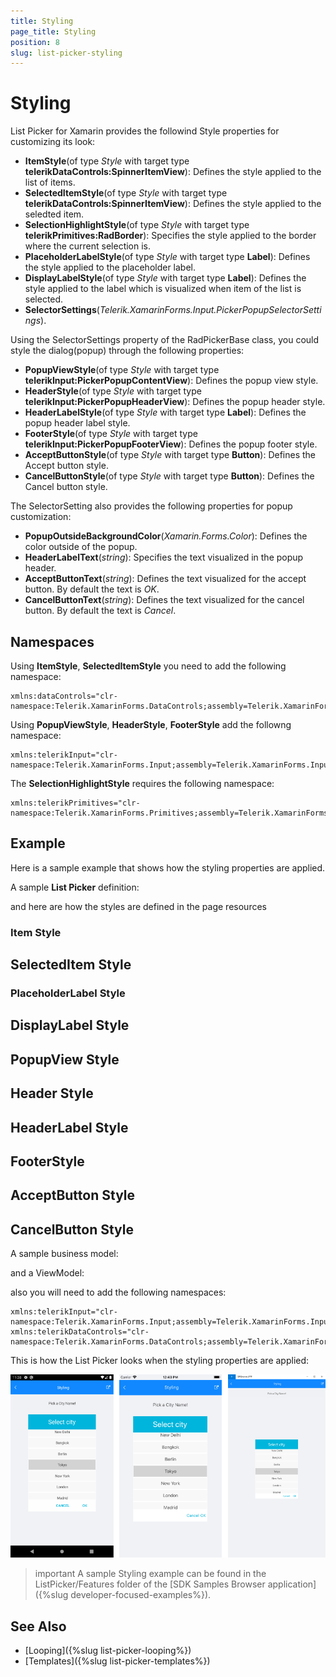 ```yaml
---
title: Styling
page_title: Styling
position: 8
slug: list-picker-styling
---
```


# Styling

List Picker for Xamarin provides the followind Style properties for customizing its look:

* **ItemStyle**(of type *Style* with target type **telerikDataControls:SpinnerItemView**): Defines the style applied to the list of items.
* **SelectedItemStyle**(of type *Style* with target type **telerikDataControls:SpinnerItemView**): Defines the style applied to the seledted item.
* **SelectionHighlightStyle**(of type *Style* with target type **telerikPrimitives:RadBorder**): Specifies the style applied to the border where the current selection is.  
* **PlaceholderLabelStyle**(of type *Style* with target type **Label**): Defines the style applied to the placeholder label.
* **DisplayLabelStyle**(of type *Style* with target type **Label**): Defines the style applied to the label which is visualized when item of the list is selected.
* **SelectorSettings**(*Telerik.XamarinForms.Input.PickerPopupSelectorSettings*).

Using the SelectorSettings property of the RadPickerBase class, you could style the dialog(popup) through the following properties:

* **PopupViewStyle**(of type *Style* with target type **telerikInput:PickerPopupContentView**): Defines the popup view style.
* **HeaderStyle**(of type *Style* with target type **telerikInput:PickerPopupHeaderView**): Defines the popup header style.
* **HeaderLabelStyle**(of type *Style* with target type **Label**): Defines the popup header label style.
* **FooterStyle**(of type *Style* with target type **telerikInput:PickerPopupFooterView**): Defines the popup footer style.
* **AcceptButtonStyle**(of type *Style* with target type **Button**): Defines the Accept button style.
* **CancelButtonStyle**(of type *Style* with target type **Button**): Defines the Cancel button style.

The SelectorSetting also provides the following properties for popup customization:

* **PopupOutsideBackgroundColor**(*Xamarin.Forms.Color*): Defines the color outside of the popup.
* **HeaderLabelText**(*string*): Specifies the text visualized in the popup header.
* **AcceptButtonText**(*string*): Defines the text visualized for the accept button. By default the text is *OK*.
* **CancelButtonText**(*string*): Defines the text visualized for the cancel button. By default the text is *Cancel*. 

## Namespaces

Using **ItemStyle**, **SelectedItemStyle** you need to add the following namespace:

```XAML
xmlns:dataControls="clr-namespace:Telerik.XamarinForms.DataControls;assembly=Telerik.XamarinForms.DataControls"
``` 

Using **PopupViewStyle**, **HeaderStyle**, **FooterStyle** add the followng namespace:

```XAML
xmlns:telerikInput="clr-namespace:Telerik.XamarinForms.Input;assembly=Telerik.XamarinForms.Input"
```

The **SelectionHighlightStyle** requires the following namespace:

```XAML
xmlns:telerikPrimitives="clr-namespace:Telerik.XamarinForms.Primitives;assembly=Telerik.XamarinForms.Primitives"
```

## Example

Here is a sample example that shows how the styling properties are applied.

A sample **List Picker** definition:

<snippet id='listpicker-features-styling' />

and here are how the styles are defined in the page resources

### Item Style

<snippet id='listpicker-features-itemstyle' />

## SelectedItem Style

<snippet id='listpicker-features-selecteditemstyle' />

### PlaceholderLabel Style

<snippet id='listpicker-style-placeholder-label-style' />

## DisplayLabel Style

<snippet id='listpicker-style-display-label-style' />

## PopupView Style

<snippet id='listpicker-style-popupview-style' />

## Header Style

<snippet id='listpicker-style-header-style' />

## HeaderLabel Style

<snippet id='listpicker-style-header-label-style' />

## FooterStyle

<snippet id='listpicker-style-footer-style' />

## AcceptButton Style

<snippet id='listpicker-style-accept-button-style' />

## CancelButton Style

<snippet id='listpicker-style-cancel-button-style' />

A sample business model:

<snippet id='listpicker-features-businessmodel' />

and a ViewModel:

<snippet id='listpicker-features-viewmodel' />

also you will need to add the following namespaces:

```XAML
xmlns:telerikInput="clr-namespace:Telerik.XamarinForms.Input;assembly=Telerik.XamarinForms.Input"
xmlns:telerikDataControls="clr-namespace:Telerik.XamarinForms.DataControls;assembly=Telerik.XamarinForms.DataControls"
```

This is how the List Picker looks when the styling properties are applied:

![List Picker Styling](images/listpicker_styling.png)

>important A sample Styling example can be found in the ListPicker/Features folder of the [SDK Samples Browser application]({%slug developer-focused-examples%}).

## See Also

- [Looping]({%slug list-picker-looping%})
- [Templates]({%slug list-picker-templates%})
